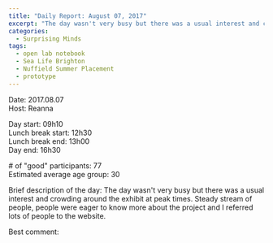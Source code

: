 ```yaml
---
title: "Daily Report: August 07, 2017"
excerpt: "The day wasn't very busy but there was a usual interest and crowding around the exhibit at peak times. "
categories:
  - Surprising Minds
tags:
  - open lab notebook
  - Sea Life Brighton
  - Nuffield Summer Placement
  - prototype
---
```


Date: 2017.08.07  
Host: Reanna 

Day start: 09h10   
Lunch break start: 12h30  
Lunch break end: 13h00  
Day end: 16h30  

\# of "good" participants: 77  
Estimated average age group: 30

Brief description of the day: The day wasn't very busy but there was a usual interest and crowding around the exhibit at peak times. Steady stream of people, people were eager to know more about the project and I referred lots of people to the website.

Best comment:
